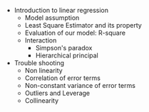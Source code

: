 * Introduction to linear regression
  - Model assumption
  - Least Square Estimator and its property
  - Evaluation of our model: R-square
  - Interaction
    + Simpson's paradox
    + Hierarchical principal
* Trouble shooting
  - Non linearity
  - Correlation of error terms
  - Non-constant variance of error terms
  - Outliers and Leverage
  - Collinearity